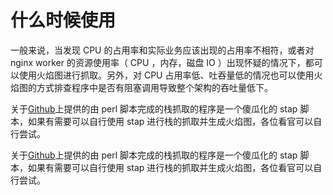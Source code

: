 # 什么时候使用

一般来说，当发现 CPU 的占用率和实际业务应该出现的占用率不相符，或者对 nginx worker 的资源使用率（ CPU ，内存，磁盘 IO ）出现怀疑的情况下，都可以使用火焰图进行抓取。另外，对 CPU 占用率低、吐吞量低的情况也可以使用火焰图的方式排查程序中是否有阻塞调用导致整个架构的吞吐量低下。


关于[Github](https://github.com/openresty/nginx-systemtap-toolkit)上提供的由 perl 脚本完成的栈抓取的程序是一个傻瓜化的 stap 脚本，如果有需要可以自行使用 stap 进行栈的抓取并生成火焰图，各位看官可以自行尝试。



关于[Github](https://github.com/openresty/nginx-systemtap-toolkit)上提供的由 perl 脚本完成的栈抓取的程序是一个傻瓜化的 stap 脚本，如果有需要可以自行使用 stap 进行栈的抓取并生成火焰图，各位看官可以自行尝试。
